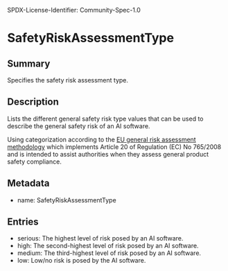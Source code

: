 SPDX-License-Identifier: Community-Spec-1.0

# SafetyRiskAssessmentType

## Summary

Specifies the safety risk assessment type.

## Description

Lists the different general safety risk type values that can be used to describe the general safety risk of an AI software.

Using categorization according to the [EU general risk assessment methodology](https://ec.europa.eu/docsroom/documents/17107) which implements Article 20 of Regulation (EC) No 765/2008 and is intended to assist authorities when they assess general product safety compliance.

## Metadata

- name: SafetyRiskAssessmentType

## Entries

- serious: The highest level of risk posed by an AI software.
- high: The second-highest level of risk posed by an AI software.
- medium: The third-highest level of risk posed by an AI software.
- low: Low/no risk is posed by the AI software.
